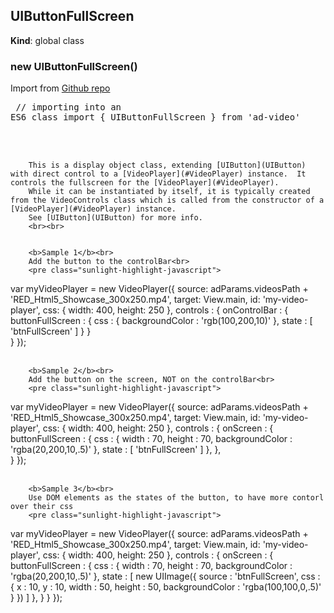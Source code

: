 <a name="UIButtonFullScreen"></a>

## UIButtonFullScreen
**Kind**: global class  
<a name="new_UIButtonFullScreen_new"></a>

### new UIButtonFullScreen()
Import from <a href="https://github.com/ff0000-ad-tech/ad-video">Github repo</a>
		<br>
		<pre class="sunlight-highlight-javascript">
// importing into an ES6 class
import { UIButtonFullScreen } from 'ad-video'
</pre>
		<br><br>
		
		This is a display object class, extending [UIButton](UIButton) with direct control to a [VideoPlayer](#VideoPlayer) instance.  It controls the fullscreen for the [VideoPlayer](#VideoPlayer). 
		While it can be instantiated by itself, it is typically created from the VideoControls class which is called from the constructor of a [VideoPlayer](#VideoPlayer) instance. 
		See [UIButton](UIButton) for more info.
		<br><br>

		
		<b>Sample 1</b><br>
		Add the button to the controlBar<br>
		<pre class="sunlight-highlight-javascript">
var myVideoPlayer = new VideoPlayer({
	source: adParams.videosPath + 'RED_Html5_Showcase_300x250.mp4',
	target: View.main,
	id: 'my-video-player',
	css: {
		width: 400,
		height: 250
	},
	controls : {
		onControlBar : {
			buttonFullScreen : {
				css : {
					backgroundColor : 'rgb(100,200,10)'
				},
				state : [ 'btnFullScreen' ]
			}
		}	
	}
});
</pre>
		<br><br>


		<b>Sample 2</b><br>
		Add the button on the screen, NOT on the controlBar<br>
		<pre class="sunlight-highlight-javascript">
var myVideoPlayer = new VideoPlayer({
	source: adParams.videosPath + 'RED_Html5_Showcase_300x250.mp4',
	target: View.main,
	id: 'my-video-player',
	css: {
		width: 400,
		height: 250
	},
	controls : {
		onScreen : {
			buttonFullScreen : {
				css : {
					width : 70,
					height : 70,
					backgroundColor : 'rgba(20,200,10,.5)'
				},
				state : [ 'btnFullScreen' ]
			},
		},	
	}
});
</pre>
		<br><br>


		<b>Sample 3</b><br>
		Use DOM elements as the states of the button, to have more contorl over their css
		<pre class="sunlight-highlight-javascript">
var myVideoPlayer = new VideoPlayer({
	source: adParams.videosPath + 'RED_Html5_Showcase_300x250.mp4',
	target: View.main,
	id: 'my-video-player',
	css: {
		width: 400,
		height: 250
	},
	controls : {
		onScreen : {
			buttonFullScreen : {
				css : {
					width : 70,
					height : 70,
					backgroundColor : 'rgba(20,200,10,.5)'
				},
				state : [ 
					new UIImage({
						source : 'btnFullScreen',
						css : {
							x : 10,
							y : 10,
							width : 50,
							height : 50,
							backgroundColor : 'rgba(100,100,0,.5)'
						}
					})
				]
			},
		}
	}
});
</pre>
		<br><br>

